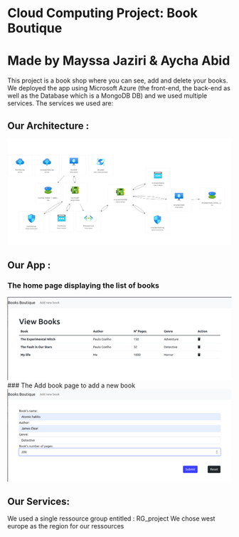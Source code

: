 # Cloud Computing Project: Book Boutique
# Made by Mayssa Jaziri & Aycha Abid


This project is a book shop where you can see, add and delete your books.
We deployed the app using Microsoft Azure (the front-end, the back-end as well as the Database which is a MongoDB DB) and we used multiple services.
The services we used are:


## Our Architecture : 
<img src="https://github.com/MayssaJaz/Cloud-project/blob/main/book-boutique-testing/photos/architecture.png" />

## Our App : 
### The home page displaying the list of books 
<img src="https://github.com/MayssaJaz/Cloud-project/blob/main/book-boutique-testing/photos/test1.png" />
### The Add book page to add a new book
<img src="https://github.com/MayssaJaz/Cloud-project/blob/main/book-boutique-testing/photos/test3.png" />


## Our Services: 

We used a single ressource group entitled : RG_project
We chose west europe as the region for our ressources
